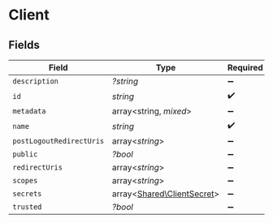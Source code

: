 # Client


## Fields

| Field                                                             | Type                                                              | Required                                                          | Description                                                       |
| ----------------------------------------------------------------- | ----------------------------------------------------------------- | ----------------------------------------------------------------- | ----------------------------------------------------------------- |
| `description`                                                     | *?string*                                                         | :heavy_minus_sign:                                                | N/A                                                               |
| `id`                                                              | *string*                                                          | :heavy_check_mark:                                                | N/A                                                               |
| `metadata`                                                        | array<string, *mixed*>                                            | :heavy_minus_sign:                                                | N/A                                                               |
| `name`                                                            | *string*                                                          | :heavy_check_mark:                                                | N/A                                                               |
| `postLogoutRedirectUris`                                          | array<*string*>                                                   | :heavy_minus_sign:                                                | N/A                                                               |
| `public`                                                          | *?bool*                                                           | :heavy_minus_sign:                                                | N/A                                                               |
| `redirectUris`                                                    | array<*string*>                                                   | :heavy_minus_sign:                                                | N/A                                                               |
| `scopes`                                                          | array<*string*>                                                   | :heavy_minus_sign:                                                | N/A                                                               |
| `secrets`                                                         | array<[Shared\ClientSecret](../../Models/Shared/ClientSecret.md)> | :heavy_minus_sign:                                                | N/A                                                               |
| `trusted`                                                         | *?bool*                                                           | :heavy_minus_sign:                                                | N/A                                                               |